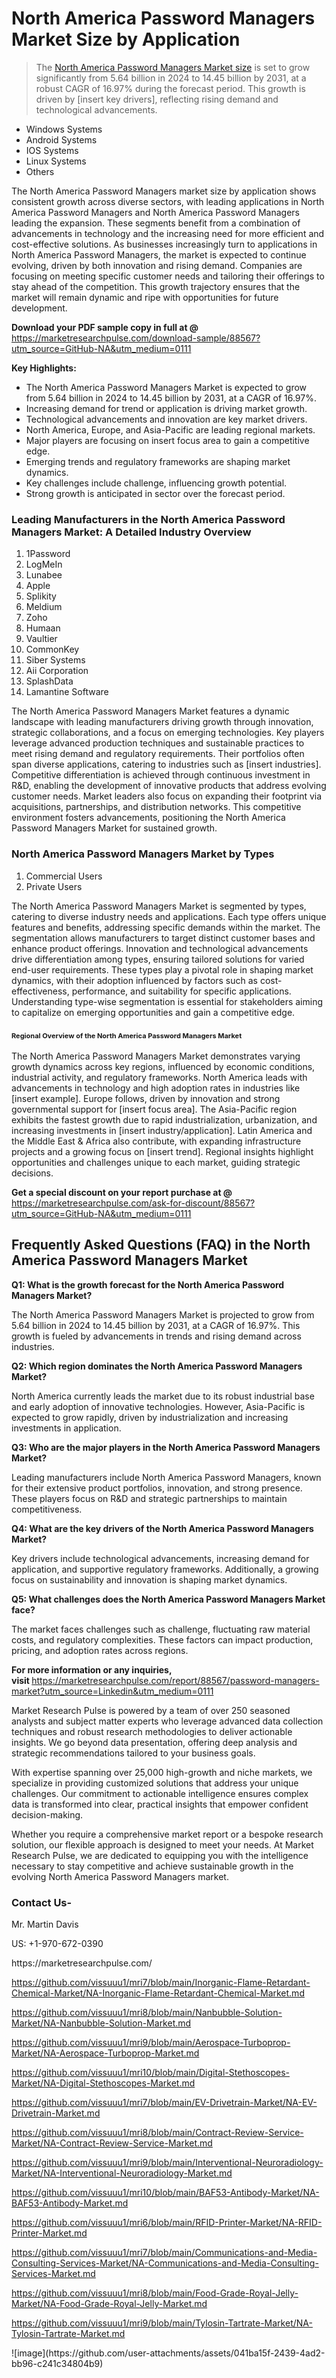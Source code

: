 <h1>North America Password Managers Market&nbsp;Size by Application</h1><blockquote><p>The <a href="https://marketresearchpulse.com/download-sample/88567?utm_source=GitHub-NA&amp;utm_medium=0111">North America Password Managers Market size</a> is set to grow significantly from 5.64 billion in 2024 to 14.45 billion by 2031, at a robust CAGR of 16.97% during the forecast period. This growth is driven by [insert key drivers], reflecting rising demand and technological advancements.</p></blockquote><ul><li>Windows Systems<li> Android Systems<li> IOS Systems<li> Linux Systems<li> Others</li></ul><p>The North America Password Managers market size by application shows consistent growth across diverse sectors, with leading applications in North America Password Managers and North America Password Managers leading the expansion. These segments benefit from a combination of advancements in technology and the increasing need for more efficient and cost-effective solutions. As businesses increasingly turn to applications in North America Password Managers, the market is expected to continue evolving, driven by both innovation and rising demand. Companies are focusing on meeting specific customer needs and tailoring their offerings to stay ahead of the competition. This growth trajectory ensures that the market will remain dynamic and ripe with opportunities for future development.</p><p><strong>Download your PDF sample copy in full at @ </strong><a href="https://marketresearchpulse.com/download-sample/88567?utm_source=GitHub-NA&amp;utm_medium=0111">https://marketresearchpulse.com/download-sample/88567?utm_source=GitHub-NA&amp;utm_medium=0111</a></p><p><strong>Key Highlights: </strong></p><ul><li>The North America Password Managers Market is expected to grow from 5.64 billion in 2024 to 14.45 billion by 2031, at a CAGR of 16.97%.</li><li>Increasing demand for trend or application is driving market growth.</li><li>Technological advancements and innovation are key market drivers.</li><li>North America, Europe, and Asia-Pacific are leading regional markets.</li><li>Major players are focusing on insert focus area to gain a competitive edge.</li><li>Emerging trends and regulatory frameworks are shaping market dynamics.</li><li>Key challenges include challenge, influencing growth potential.</li><li>Strong growth is anticipated in sector over the forecast period.</li></ul><h3>Leading Manufacturers in the North America Password Managers Market: A Detailed Industry Overview</h3><ol><li>1Password</li><li>LogMeIn</li><li>Lunabee</li><li>Apple</li><li>Splikity</li><li>Meldium</li><li>Zoho</li><li>Humaan</li><li>Vaultier</li><li>CommonKey</li><li>Siber Systems</li><li>Aii Corporation</li><li>SplashData</li><li>Lamantine Software</li></ol><div class="flex max-w-full flex-col flex-grow"><div class="min-h-8 text-message flex w-full flex-col items-end gap-2 whitespace-normal break-words [.text-message+&amp;]:mt-5" dir="auto" data-message-author-role="assistant" data-message-id="fd8432e4-4910-450d-b182-61b7bfb0a01f" data-message-model-slug="gpt-4o"><div class="flex w-full flex-col gap-1 empty:hidden first:pt-[3px]"><div class="markdown prose w-full break-words dark:prose-invert light"><p>The North America Password Managers Market features a dynamic landscape with leading manufacturers driving growth through innovation, strategic collaborations, and a focus on emerging technologies. Key players leverage advanced production techniques and sustainable practices to meet rising demand and regulatory requirements. Their portfolios often span diverse applications, catering to industries such as [insert industries]. Competitive differentiation is achieved through continuous investment in R&amp;D, enabling the development of innovative products that address evolving customer needs. Market leaders also focus on expanding their footprint via acquisitions, partnerships, and distribution networks. This competitive environment fosters advancements, positioning the North America Password Managers Market for sustained growth.</p></div></div></div></div><h3>North America Password Managers Market by Types</h3><ol><li>Commercial Users<li> Private Users</li></ol><div class="flex max-w-full flex-col flex-grow"><div class="min-h-8 text-message flex w-full flex-col items-end gap-2 whitespace-normal break-words [.text-message+&amp;]:mt-5" dir="auto" data-message-author-role="assistant" data-message-id="084470be-0bb7-4664-bddf-5156b4f41249" data-message-model-slug="gpt-4o-mini"><div class="flex w-full flex-col gap-1 empty:hidden first:pt-[3px]"><div class="markdown prose w-full break-words dark:prose-invert light"><p>The North America Password Managers Market is segmented by types, catering to diverse industry needs and applications. Each type offers unique features and benefits, addressing specific demands within the market. The segmentation allows manufacturers to target distinct customer bases and enhance product offerings. Innovation and technological advancements drive differentiation among types, ensuring tailored solutions for varied end-user requirements. These types play a pivotal role in shaping market dynamics, with their adoption influenced by factors such as cost-effectiveness, performance, and suitability for specific applications. Understanding type-wise segmentation is essential for stakeholders aiming to capitalize on emerging opportunities and gain a competitive edge.</p></div></div></div></div><h3><span style="font-size: 11px;">Regional Overview of the North America Password Managers Market</span></h3><div class="flex max-w-full flex-col flex-grow"><div class="min-h-8 text-message flex w-full flex-col items-end gap-2 whitespace-normal break-words [.text-message+&amp;]:mt-5" dir="auto" data-message-author-role="assistant" data-message-id="e9038762-ce64-4e30-91c9-9bd413514231" data-message-model-slug="gpt-4o-mini"><div class="flex w-full flex-col gap-1 empty:hidden first:pt-[3px]"><div class="markdown prose w-full break-words dark:prose-invert light"><p>The North America Password Managers Market demonstrates varying growth dynamics across key regions, influenced by economic conditions, industrial activity, and regulatory frameworks. North America leads with advancements in technology and high adoption rates in industries like [insert example]. Europe follows, driven by innovation and strong governmental support for [insert focus area]. The Asia-Pacific region exhibits the fastest growth due to rapid industrialization, urbanization, and increasing investments in [insert industry/application]. Latin America and the Middle East &amp; Africa also contribute, with expanding infrastructure projects and a growing focus on [insert trend]. Regional insights highlight opportunities and challenges unique to each market, guiding strategic decisions.</p></div></div></div></div><p><strong>Get a special discount on your report purchase at @ </strong><a href="https://marketresearchpulse.com/ask-for-discount/88567?utm_source=GitHub-NA&amp;utm_medium=0111">https://marketresearchpulse.com/ask-for-discount/88567?utm_source=GitHub-NA&amp;utm_medium=0111</a></p><h2>Frequently Asked Questions (FAQ) in the North America Password Managers Market</h2><p><strong>Q1: What is the growth forecast for the North America Password Managers Market?</strong></p><p>The North America Password Managers Market is projected to grow from 5.64 billion in 2024 to 14.45 billion by 2031, at a CAGR of 16.97%. This growth is fueled by advancements in trends and rising demand across industries.</p><p><strong>Q2: Which region dominates the North America Password Managers Market?</strong></p><p>North America currently leads the market due to its robust industrial base and early adoption of innovative technologies. However, Asia-Pacific is expected to grow rapidly, driven by industrialization and increasing investments in application.</p><p><strong>Q3: Who are the major players in the North America Password Managers Market?</strong></p><p>Leading manufacturers include North America Password Managers, known for their extensive product portfolios, innovation, and strong presence. These players focus on R&amp;D and strategic partnerships to maintain competitiveness.</p><p><strong>Q4: What are the key drivers of the North America Password Managers Market?</strong></p><p>Key drivers include technological advancements, increasing demand for application, and supportive regulatory frameworks. Additionally, a growing focus on sustainability and innovation is shaping market dynamics.</p><p><strong>Q5: What challenges does the North America Password Managers Market face?</strong></p><p>The market faces challenges such as challenge, fluctuating raw material costs, and regulatory complexities. These factors can impact production, pricing, and adoption rates across regions.</p><p><strong>For more information or any inquiries, visit&nbsp;</strong><a href="https://marketresearchpulse.com/report/88567/password-managers-market?utm_source=Linkedin&utm_medium=0111">https://marketresearchpulse.com/report/88567/password-managers-market?utm_source=Linkedin&utm_medium=0111</a></p><p>Market Research Pulse is powered by a team of over 250 seasoned analysts and subject matter experts who leverage advanced data collection techniques and robust research methodologies to deliver actionable insights. We go beyond data presentation, offering deep analysis and strategic recommendations tailored to your business goals.</p><p>With expertise spanning over 25,000 high-growth and niche markets, we specialize in providing customized solutions that address your unique challenges. Our commitment to actionable intelligence ensures complex data is transformed into clear, practical insights that empower confident decision-making.</p><p>Whether you require a comprehensive market report or a bespoke research solution, our flexible approach is designed to meet your needs. At Market Research Pulse, we are dedicated to equipping you with the intelligence necessary to stay competitive and achieve sustainable growth in the evolving North America Password Managers market.</p><h3><strong>Contact Us-</strong></h3><p>Mr. Martin Davis</p><p>US: +1-970-672-0390</p><p>https://marketresearchpulse.com/</p><p><a href="https://github.com/vissuuu1/mri7/blob/main/Inorganic-Flame-Retardant-Chemical-Market/NA-Inorganic-Flame-Retardant-Chemical-Market.md">https://github.com/vissuuu1/mri7/blob/main/Inorganic-Flame-Retardant-Chemical-Market/NA-Inorganic-Flame-Retardant-Chemical-Market.md</a></p><p><a href="https://github.com/vissuuu1/mri8/blob/main/Nanbubble-Solution-Market/NA-Nanbubble-Solution-Market.md">https://github.com/vissuuu1/mri8/blob/main/Nanbubble-Solution-Market/NA-Nanbubble-Solution-Market.md</a></p><p><a href="https://github.com/vissuuu1/mri9/blob/main/Aerospace-Turboprop-Market/NA-Aerospace-Turboprop-Market.md">https://github.com/vissuuu1/mri9/blob/main/Aerospace-Turboprop-Market/NA-Aerospace-Turboprop-Market.md</a></p><p><a href="https://github.com/vissuuu1/mri10/blob/main/Digital-Stethoscopes-Market/NA-Digital-Stethoscopes-Market.md">https://github.com/vissuuu1/mri10/blob/main/Digital-Stethoscopes-Market/NA-Digital-Stethoscopes-Market.md</a></p><p><a href="https://github.com/vissuuu1/mri7/blob/main/EV-Drivetrain-Market/NA-EV-Drivetrain-Market.md">https://github.com/vissuuu1/mri7/blob/main/EV-Drivetrain-Market/NA-EV-Drivetrain-Market.md</a></p><p><a href="https://github.com/vissuuu1/mri8/blob/main/Contract-Review-Service-Market/NA-Contract-Review-Service-Market.md">https://github.com/vissuuu1/mri8/blob/main/Contract-Review-Service-Market/NA-Contract-Review-Service-Market.md</a></p><p><a href="https://github.com/vissuuu1/mri9/blob/main/Interventional-Neuroradiology-Market/NA-Interventional-Neuroradiology-Market.md">https://github.com/vissuuu1/mri9/blob/main/Interventional-Neuroradiology-Market/NA-Interventional-Neuroradiology-Market.md</a></p><p><a href="https://github.com/vissuuu1/mri10/blob/main/BAF53-Antibody-Market/NA-BAF53-Antibody-Market.md">https://github.com/vissuuu1/mri10/blob/main/BAF53-Antibody-Market/NA-BAF53-Antibody-Market.md</a></p><p><a href="https://github.com/vissuuu1/mri6/blob/main/RFID-Printer-Market/NA-RFID-Printer-Market.md">https://github.com/vissuuu1/mri6/blob/main/RFID-Printer-Market/NA-RFID-Printer-Market.md</a></p><p><a href="https://github.com/vissuuu1/mri7/blob/main/Communications-and-Media-Consulting-Services-Market/NA-Communications-and-Media-Consulting-Services-Market.md">https://github.com/vissuuu1/mri7/blob/main/Communications-and-Media-Consulting-Services-Market/NA-Communications-and-Media-Consulting-Services-Market.md</a></p><p><a href="https://github.com/vissuuu1/mri8/blob/main/Food-Grade-Royal-Jelly-Market/NA-Food-Grade-Royal-Jelly-Market.md">https://github.com/vissuuu1/mri8/blob/main/Food-Grade-Royal-Jelly-Market/NA-Food-Grade-Royal-Jelly-Market.md</a></p><p><a href="https://github.com/vissuuu1/mri9/blob/main/Tylosin-Tartrate-Market/NA-Tylosin-Tartrate-Market.md">https://github.com/vissuuu1/mri9/blob/main/Tylosin-Tartrate-Market/NA-Tylosin-Tartrate-Market.md</a></p>
![image](https://github.com/user-attachments/assets/041ba15f-2439-4ad2-bb96-c241c34804b9)
